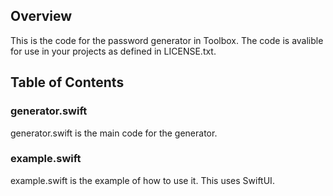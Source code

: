 ## Overview
This is the code for the password generator in Toolbox. The code is avalible for use in your projects as defined in LICENSE.txt.

## Table of Contents
### generator.swift
generator.swift is the main code for the generator.
### example.swift
example.swift is the example of how to use it. This uses SwiftUI.

